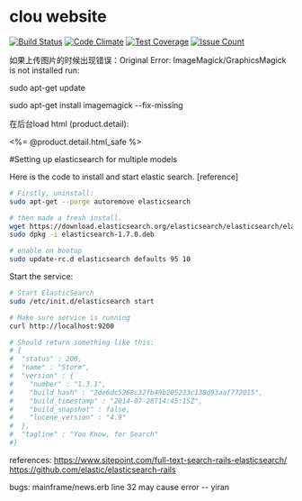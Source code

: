 # clou website
[![Build Status](https://travis-ci.org/xyixyi/clouwebsite.svg?branch=master)](https://travis-ci.org/xyixyi/clouwebsite)
[![Code Climate](https://codeclimate.com/github/xyixyi/clouwebsite/badges/gpa.svg)](https://codeclimate.com/github/xyixyi/clouwebsite)
[![Test Coverage](https://codeclimate.com/github/xyixyi/clouwebsite/badges/coverage.svg)](https://codeclimate.com/github/xyixyi/clouwebsite/coverage)
[![Issue Count](https://codeclimate.com/github/xyixyi/clouwebsite/badges/issue_count.svg)](https://codeclimate.com/github/xyixyi/clouwebsite)



如果上传图片的时候出现错误：Original Error: ImageMagick/GraphicsMagick is not installed
run:

sudo apt-get update

sudo apt-get install imagemagick --fix-missing

在后台load html (product.detail):
<div class="body" id="productbody"><%= @product.detail.html_safe %></div>

#Setting up elasticsearch for multiple models

Here is the code to install and start elastic search. [reference]

```sh
# Firstly, uninstall:
sudo apt-get --purge autoremove elasticsearch

# then made a fresh install.
wget https://download.elasticsearch.org/elasticsearch/elasticsearch/elasticsearch-1.7.0.deb
sudo dpkg -i elasticsearch-1.7.0.deb

# enable on bootup
sudo update-rc.d elasticsearch defaults 95 10
```

Start the service:
```sh
# Start ElasticSearch 
sudo /etc/init.d/elasticsearch start

# Make sure service is running
curl http://localhost:9200

# Should return something like this:
# {
#  "status" : 200,
#  "name" : "Storm",
#  "version" : {
#    "number" : "1.3.1",
#    "build_hash" : "2de6dc5268c32fb49b205233c138d93aaf772015",
#    "build_timestamp" : "2014-07-28T14:45:15Z",
#    "build_snapshot" : false,
#    "lucene_version" : "4.9"
#  },
#  "tagline" : "You Know, for Search"
#}
```
references:
https://www.sitepoint.com/full-text-search-rails-elasticsearch/
https://github.com/elastic/elasticsearch-rails


bugs:
mainframe/news.erb line 32 may cause error -- yiran